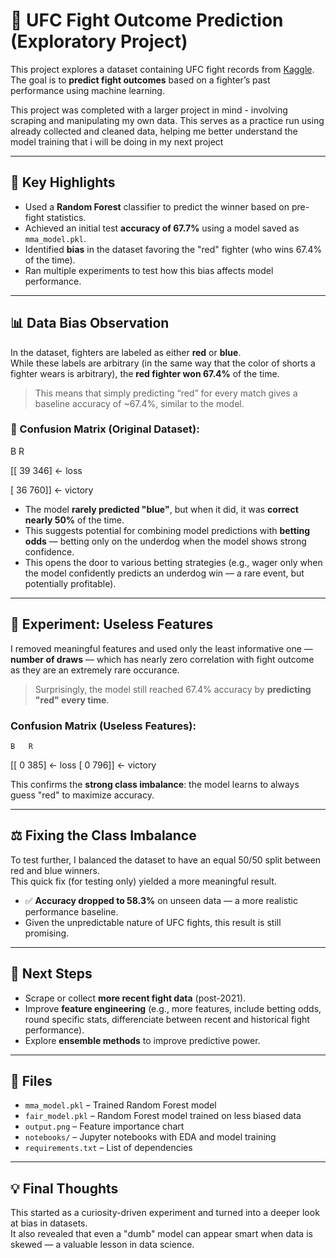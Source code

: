 # 🥊 UFC Fight Outcome Prediction (Exploratory Project)

This project explores a dataset containing UFC fight records from [Kaggle](https://www.kaggle.com/datasets/rajeevw/ufcdata).  
The goal is to **predict fight outcomes** based on a fighter’s past performance using machine learning.

This project was completed with a larger project in mind - involving scraping and manipulating my own data. 
This serves as a practice run using already collected and cleaned data, helping me better understand the model training that i will be doing in my next project

---

## 📌 Key Highlights

- Used a **Random Forest** classifier to predict the winner based on pre-fight statistics.
- Achieved an initial test **accuracy of 67.7%** using a model saved as `mma_model.pkl`.
- Identified **bias** in the dataset favoring the "red" fighter (who wins 67.4% of the time).
- Ran multiple experiments to test how this bias affects model performance.

---

## 📊 Data Bias Observation

In the dataset, fighters are labeled as either **red** or **blue**.  
While these labels are arbitrary (in the same way that the color of shorts a fighter wears is arbitrary), the **red fighter won 67.4%** of the time.

> This means that simply predicting “red” for every match gives a baseline accuracy of ~67.4%, similar to the model.

### 🔁 Confusion Matrix (Original Dataset):
  B   R
  
[[ 39 346]  <- loss

 [ 36 760]] <- victory

- The model **rarely predicted "blue"**, but when it did, it was **correct nearly 50%** of the time.
- This suggests potential for combining model predictions with **betting odds** — betting only on the underdog when the model shows strong confidence.
- This opens the door to various betting strategies (e.g., wager only when the model confidently predicts an underdog win — a rare event, but potentially profitable).


---

## 🧪 Experiment: Useless Features

I removed meaningful features and used only the least informative one — **number of draws** — which has nearly zero correlation with fight outcome as they are an extremely rare occurance.

> Surprisingly, the model still reached 67.4% accuracy by **predicting "red" every time**.

### Confusion Matrix (Useless Features):
    B   R
 [[  0 385] <- loss
 [  0 796]] <- victory

This confirms the **strong class imbalance**: the model learns to always guess "red" to maximize accuracy.

---

## ⚖️ Fixing the Class Imbalance

To test further, I balanced the dataset to have an equal 50/50 split between red and blue winners.  
This quick fix (for testing only) yielded a more meaningful result.

- ✅ **Accuracy dropped to 58.3%** on unseen data — a more realistic performance baseline.
- Given the unpredictable nature of UFC fights, this result is still promising.

---

## 🔄 Next Steps

- Scrape or collect **more recent fight data** (post-2021).
- Improve **feature engineering** (e.g., more features, include betting odds, round specific stats, differenciate between recent and historical fight performance).
- Explore **ensemble methods** to improve predictive power.

---

## 📁 Files

- `mma_model.pkl` – Trained Random Forest model
- `fair_model.pkl` – Random Forest model trained on less biased data
- `output.png` – Feature importance chart
- `notebooks/` – Jupyter notebooks with EDA and model training
- `requirements.txt` – List of dependencies

---

## 💡 Final Thoughts

This started as a curiosity-driven experiment and turned into a deeper look at bias in datasets.  
It also revealed that even a "dumb" model can appear smart when data is skewed — a valuable lesson in data science.
